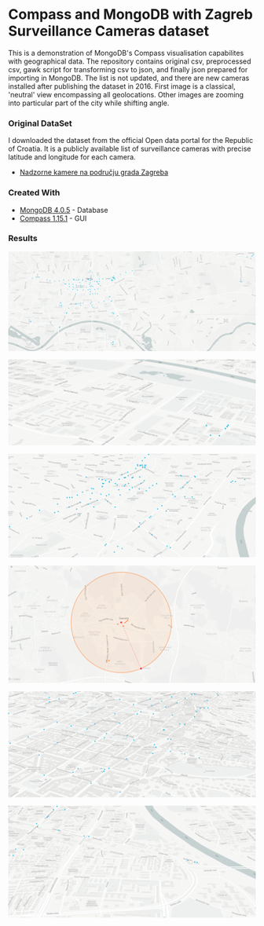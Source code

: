
Compass and MongoDB with Zagreb Surveillance Cameras dataset
=======================================================

This is a demonstration of MongoDB's Compass visualisation capabilites with geographical data. The repository contains original csv, preprocessed csv, gawk script for transforming csv to json, and finally json prepared for importing in MongoDB. The list is not updated, and there are new cameras installed after publishing the dataset in 2016. First image is a classical, 'neutral' view encompassing all geolocations. Other images are zooming into particular part of the city while shifting angle.


### Original DataSet

I downloaded the dataset from the official Open data portal for the Republic of Croatia. It is a publicly available list of surveillance cameras with precise latitude and longitude for each camera.

* [Nadzorne kamere na području grada Zagreba](https://data.gov.hr/dataset/popis-nadzornih-kamera-na-podru-ju-grada-zagreba/resource/5bc67300-8d88-4fa2-bc79-299dc41180b7)


### Created With

* [MongoDB 4.0.5](https://www.mongodb.com/download-center/community/) - Database
* [Compass 1.15.1](https://www.mongodb.com/products/compass/) - GUI


### Results

![1-surveillance-cameras - Matko Sorić](https://raw.githubusercontent.com/matkosoric/Data-Visualizations/master/MongoDB/Zagreb-Surveillance-Cameras/1.zg-cameras-all.png?raw=true "1-surveillance-cameras - Matko Sorić")

![2-surveillance-cameras - Matko Sorić](https://raw.githubusercontent.com/matkosoric/Data-Visualizations/master/MongoDB/Zagreb-Surveillance-Cameras/2.zg-cameras.png?raw=true "2-surveillance-cameras - Matko Sorić")

![3-surveillance-cameras - Matko Sorić](https://raw.githubusercontent.com/matkosoric/Data-Visualizations/master/MongoDB/Zagreb-Surveillance-Cameras/3.zg-cameras.png?raw=true "3-surveillance-cameras - Matko Sorić")

![4-surveillance-cameras - Matko Sorić](https://raw.githubusercontent.com/matkosoric/Data-Visualizations/master/MongoDB/Zagreb-Surveillance-Cameras/4.zg-cameras.png?raw=true "4-surveillance-cameras - Matko Sorić")

![5-surveillance-cameras - Matko Sorić](https://raw.githubusercontent.com/matkosoric/Data-Visualizations/master/MongoDB/Zagreb-Surveillance-Cameras/5.zg-cameras.png?raw=true "5-surveillance-cameras - Matko Sorić")

![6-surveillance-cameras - Matko Sorić](https://raw.githubusercontent.com/matkosoric/Data-Visualizations/master/MongoDB/Zagreb-Surveillance-Cameras/6.zg-cameras.png?raw=true "6-surveillance-cameras - Matko Sorić")
